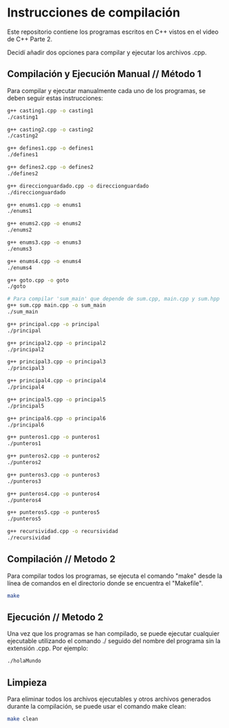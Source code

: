 # Instrucciones de compilación

Este repositorio contiene los programas escritos en C++ vistos en el video de C++ Parte 2.

Decidí añadir dos opciones para compilar y ejecutar los archivos .cpp.

## Compilación y Ejecución Manual // Método 1

Para compilar y ejecutar manualmente cada uno de los programas, se deben seguir estas instrucciones:

```bash
g++ casting1.cpp -o casting1
./casting1

g++ casting2.cpp -o casting2
./casting2

g++ defines1.cpp -o defines1
./defines1

g++ defines2.cpp -o defines2
./defines2

g++ direccionguardado.cpp -o direccionguardado
./direccionguardado

g++ enums1.cpp -o enums1
./enums1

g++ enums2.cpp -o enums2
./enums2

g++ enums3.cpp -o enums3
./enums3

g++ enums4.cpp -o enums4
./enums4

g++ goto.cpp -o goto
./goto

# Para compilar 'sum_main' que depende de sum.cpp, main.cpp y sum.hpp
g++ sum.cpp main.cpp -o sum_main
./sum_main

g++ principal.cpp -o principal
./principal

g++ principal2.cpp -o principal2
./principal2

g++ principal3.cpp -o principal3
./principal3

g++ principal4.cpp -o principal4
./principal4

g++ principal5.cpp -o principal5
./principal5

g++ principal6.cpp -o principal6
./principal6

g++ punteros1.cpp -o punteros1
./punteros1

g++ punteros2.cpp -o punteros2
./punteros2

g++ punteros3.cpp -o punteros3
./punteros3

g++ punteros4.cpp -o punteros4
./punteros4

g++ punteros5.cpp -o punteros5
./punteros5

g++ recursividad.cpp -o recursividad
./recursividad

```



## Compilación // Metodo 2

Para compilar todos los programas, se ejecuta el comando "make" desde la línea de comandos en el directorio donde se encuentra el "Makefile".

```bash
make
```

## Ejecución // Metodo 2

Una vez que los programas se han compilado, se puede ejecutar cualquier ejecutable utilizando el comando ./ seguido del nombre del programa sin la extensión .cpp. Por ejemplo:

```bash
./holaMundo
```

## Limpieza

Para eliminar todos los archivos ejecutables y otros archivos generados durante la compilación, se puede usar el comando make clean:

```bash
make clean
```

